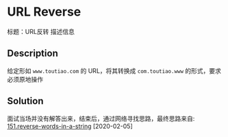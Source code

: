 # URL Reverse

标题：URL反转
描述信息

## Description

给定形如 `www.toutiao.com` 的 URL，将其转换成 `com.toutiao.www` 的形式，要求必须原地操作

## Solution

面试当场并没有解答出来，结束后，通过网络寻找思路，最终思路来自: [151.reverse-words-in-a-string](algorithms/151) [2020-02-05]